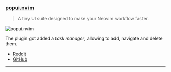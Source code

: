 <h3 id="update-popui.nvim">
    <a href="#update-popui.nvim">
        <span class="icon-text">
            <span class="icon">
                <i class="fa-solid fa-book"></i>
            </span>
            <span>popui.nvim</span>
        </span>
    </a>
</h3>

> A tiny UI suite designed to make your Neovim workflow faster.

![popui.nvim](https://camo.githubusercontent.com/f69e6b5f8bccc9c53e3d3afa48ed1a763923e82af8f42f404aa66a1fecb4a28a/68747470733a2f2f692e696d6775722e636f6d2f6473664f556e312e706e67)

The plugin got added a _task manager_, allowing to add, navigate and delete them.

- [Reddit](https://www.reddit.com/r/neovim/comments/z32gih/popuinvim_new_marks_manager_module_out/)
- [GitHub](https://github.com/hood/popui.nvim)

---
